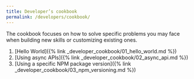 ```yaml
---
title: Developer’s cookbook
permalink: /developers/cookbook/
---
```


The cookbook focuses on how to solve specific problems you may face when building new skills
or customizing existing ones.

1. [Hello World]({% link _developer_cookbook/01_hello_world.md %})
2. [Using async APIs]({% link _developer_cookbook/02_async_api.md %})
3. [Using a specific NPM package version]({% link _developer_cookbook/03_npm_versioning.md %})
